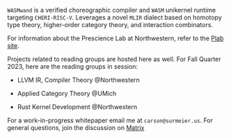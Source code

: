 `WASMwand` is a verified choreographic compiler and `WASM` unikernel runtime 
targeting `CHERI-RISC-V`. Leverages a novel `MLIR` dialect based on homotopy
type theory, higher-order category theory, and interaction combinators. 

For information about the Prescience Lab at Northwestern, refer to the 
[Plab site](http://presciencelab.org/).

Projects related to reading groups are hosted here as well. For Fall Quarter 
2023, here are the reading groups in session:

- LLVM IR, Compiler Theory @Northwestern

- Applied Category Theory @UMich

- Rust Kernel Development @Northwestern

For a work-in-progress whitepaper email me at `carson@surmeier.us`. For general questions, join the discussion on [Matrix](https://matrix.wasmwand.com)

